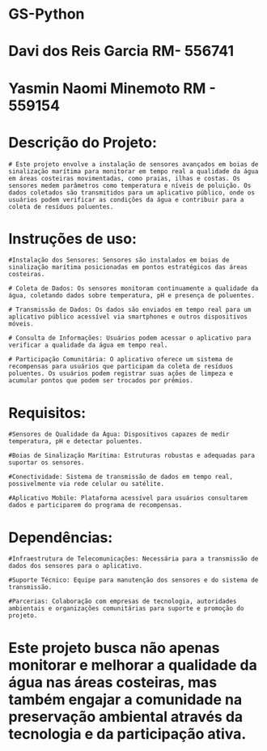# GS-Python
# Davi dos Reis Garcia RM- 556741
# Yasmin Naomi Minemoto RM - 559154

# Descrição do Projeto:
    # Este projeto envolve a instalação de sensores avançados em boias de sinalização marítima para monitorar em tempo real a qualidade da água em áreas costeiras movimentadas, como praias, ilhas e costas. Os sensores medem parâmetros como temperatura e níveis de poluição. Os dados coletados são transmitidos para um aplicativo público, onde os usuários podem verificar as condições da água e contribuir para a coleta de resíduos poluentes.

# Instruções de uso:
    #Instalação dos Sensores: Sensores são instalados em boias de sinalização marítima posicionadas em pontos estratégicos das áreas costeiras.

    # Coleta de Dados: Os sensores monitoram continuamente a qualidade da água, coletando dados sobre temperatura, pH e presença de poluentes.

    # Transmissão de Dados: Os dados são enviados em tempo real para um aplicativo público acessível via smartphones e outros dispositivos móveis.

    # Consulta de Informações: Usuários podem acessar o aplicativo para verificar a qualidade da água em tempo real.

    # Participação Comunitária: O aplicativo oferece um sistema de recompensas para usuários que participam da coleta de resíduos poluentes. Os usuários podem registrar suas ações de limpeza e acumular pontos que podem ser trocados por prêmios.

# Requisitos:  
    #Sensores de Qualidade da Água: Dispositivos capazes de medir temperatura, pH e detectar poluentes.

    #Boias de Sinalização Marítima: Estruturas robustas e adequadas para suportar os sensores.

    #Conectividade: Sistema de transmissão de dados em tempo real, possivelmente via rede celular ou satélite.

    #Aplicativo Mobile: Plataforma acessível para usuários consultarem dados e participarem do programa de recompensas.

# Dependências:
    #Infraestrutura de Telecomunicações: Necessária para a transmissão de dados dos sensores para o aplicativo.

    #Suporte Técnico: Equipe para manutenção dos sensores e do sistema de transmissão.

    #Parcerias: Colaboração com empresas de tecnologia, autoridades ambientais e organizações comunitárias para suporte e promoção do projeto.


# Este projeto busca não apenas monitorar e melhorar a qualidade da água nas áreas costeiras, mas também engajar a comunidade na preservação ambiental através da tecnologia e da participação ativa.





